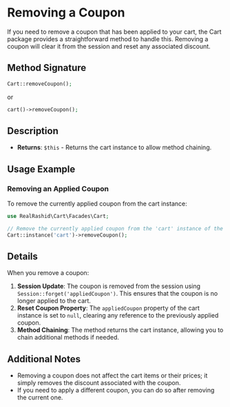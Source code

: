 # Removing a Coupon

If you need to remove a coupon that has been applied to your cart, the Cart package provides a straightforward method to handle this. Removing a coupon will clear it from the session and reset any associated discount.

## Method Signature

```php
Cart::removeCoupon();
```

or

```php
cart()->removeCoupon();
```

## Description

- **Returns**: `$this` - Returns the cart instance to allow method chaining.

## Usage Example

### Removing an Applied Coupon

To remove the currently applied coupon from the cart instance:

```php
use RealRashid\Cart\Facades\Cart;

// Remove the currently applied coupon from the 'cart' instance of the Cart class.
Cart::instance('cart')->removeCoupon();
```

## Details

When you remove a coupon:

1. **Session Update**: The coupon is removed from the session using `Session::forget('appliedCoupon')`. This ensures that the coupon is no longer applied to the cart.
2. **Reset Coupon Property**: The `appliedCoupon` property of the cart instance is set to `null`, clearing any reference to the previously applied coupon.
3. **Method Chaining**: The method returns the cart instance, allowing you to chain additional methods if needed.

## Additional Notes

- Removing a coupon does not affect the cart items or their prices; it simply removes the discount associated with the coupon.
- If you need to apply a different coupon, you can do so after removing the current one.
